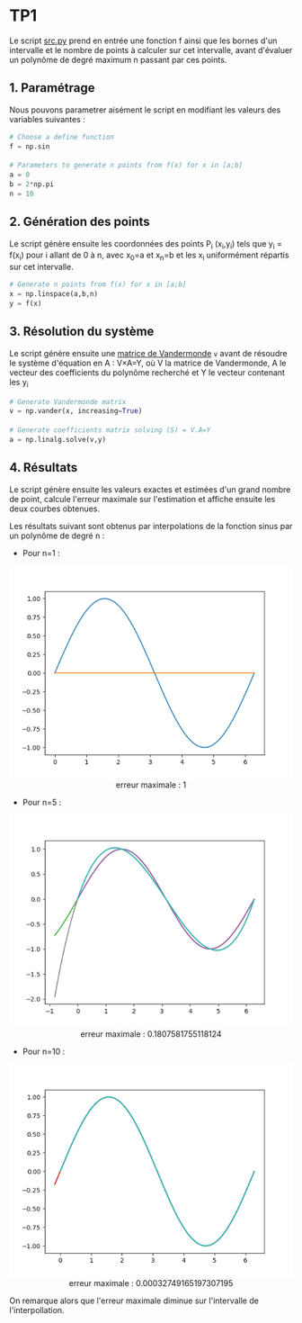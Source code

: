 # TP1

Le script [src.py](google.com) prend en entrée une fonction f ainsi que les bornes d'un intervalle et le nombre de points à calculer sur cet intervalle, avant d'évaluer un polynôme de degré maximum n passant par ces points.

## 1. Paramétrage

Nous pouvons parametrer aisément le script en modifiant les valeurs des variables suivantes :

```py
# Choose a define function
f = np.sin

# Parameters to generate n points from f(x) for x in [a;b]
a = 0
b = 2*np.pi
n = 10
```

## 2. Génération des points

Le script génère ensuite les coordonnées des points P<sub>i</sub> (x<sub>i</sub>,y<sub>i</sub>) tels que y<sub>i</sub> = f(x<sub>i</sub>) pour i allant de 0 à n, avec x<sub>0</sub>=a et x<sub>n</sub>=b et les x<sub>i</sub> uniformément répartis sur cet intervalle.

```py
# Generate n points from f(x) for x in [a;b]
x = np.linspace(a,b,n)
y = f(x)
```

## 3. Résolution du système

Le script génère ensuite une [matrice de Vandermonde](https://fr.wikipedia.org/wiki/Matrice_de_Vandermonde) `v` avant de résoudre le système d'équation en A : V×A=Y, où V la matrice de Vandermonde, A le vecteur des coefficients du polynôme recherché et Y le vecteur contenant les y<sub>i</sub>

```py
# Generate Vandermonde matrix
v = np.vander(x, increasing=True)

# Generate coefficients matrix solving (S) = V.A=Y
a = np.linalg.solve(v,y)
```

## 4. Résultats

Le script génère ensuite les valeurs exactes et estimées d'un grand nombre de point, calcule l'erreur maximale sur l'estimation et affiche ensuite les deux courbes obtenues.

Les résultats suivant sont obtenus par interpolations de la fonction sinus par un polynôme de degré n :

* Pour n=1 :

<p align="center">
<img src="./images/Figure_1.png">
erreur maximale : 1
</p>

* Pour n=5 :

<p align="center">
<img src="./images/Figure_5.png">
erreur maximale : 0.1807581755118124
</p>

* Pour n=10 :

<p align="center">
<img src="./images/Figure_10.png">
erreur maximale : 0.00032749165197307195
</p>

On remarque alors que l'erreur maximale diminue sur l'intervalle de l'interpollation.
